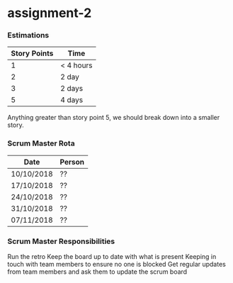 # assignment-2

### Estimations

| Story Points  | Time |
| ------------- | ------------- |
| 1  | < 4 hours |
| 2  | 2 day  |
| 3  | 2 days |
| 5  | 4 days |

Anything greater than story point 5, we should break down into a smaller story.

### Scrum Master Rota

| Date  | Person |
| ------------- | ------------- |
| 10/10/2018  | ?? |
| 17/10/2018  | ?? |
| 24/10/2018  | ?? |
| 31/10/2018  | ?? |
| 07/11/2018  | ?? |

### Scrum Master Responsibilities
Run the retro
Keep the board up to date with what is present
Keeping in touch with team members to ensure no one is blocked
Get regular updates from team members and ask them to update the scrum board

